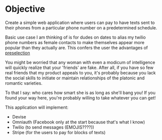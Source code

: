 Objective
=========

Create a simple web application where users can pay to have texts sent to their phones from a particular phone number on a predetermined schedule.

Basic use case I am thinking of is for dudes on dates to alias my twilio phone numbers as female contacts to make themselves appear more popular than they actually are.  This confers the user the advantages of [preselection](http://www.brobible.com/life/article/preselection-can-get-you-laid/)

You might be worried that any woman with even a modicum of intelligence will quickly realize that your 'friends' are fake. After all, if you have so few real friends that my product appeals to you, it's probably because you lack the social skills to initiate or maintain relationships of the platonic and romantic varieties.

To that I say: who cares how smart she is as long as she'll bang you! If you found your way here, you're probably willing to take whatever you can get!

This application will implement:
+   Devise
+   Omniauth (Facebook only at the start because that's what I know)
+   Twilio (to send messages (EMOJIS????))
+   Stripe (for the users to pay for blocks of texts)
